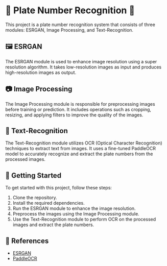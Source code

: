 # 🚗 Plate Number Recognition 📸

This project is a plate number recognition system that consists of three modules: ESRGAN, Image Processing, and Text-Recognition.

## 🖼️ ESRGAN

The ESRGAN module is used to enhance image resolution using a super resolution algorithm. It takes low-resolution images as input and produces high-resolution images as output.

## 📷 Image Processing

The Image Processing module is responsible for preprocessing images before training or prediction. It includes operations such as cropping, resizing, and applying filters to improve the quality of the images.

## 📝 Text-Recognition

The Text-Recognition module utilizes OCR (Optical Character Recognition) techniques to extract text from images. It uses a fine-tuned PaddleOCR model to accurately recognize and extract the plate numbers from the processed images.

## 🚀 Getting Started

To get started with this project, follow these steps:

1. Clone the repository.
2. Install the required dependencies.
3. Run the ESRGAN module to enhance the image resolution.
4. Preprocess the images using the Image Processing module.
5. Use the Text-Recognition module to perform OCR on the processed images and extract the plate numbers.

## 🔗 References

- [ESRGAN](https://github.com/xinntao/ESRGAN)
- [PaddleOCR](https://github.com/PaddlePaddle/PaddleOCR)
